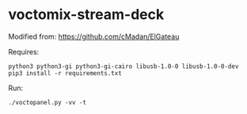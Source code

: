 # voctomix-stream-deck

Modified from: https://github.com/cMadan/ElGateau

Requires:

```
python3 python3-gi python3-gi-cairo libusb-1.0-0 libusb-1.0-0-dev
pip3 install -r requirements.txt
```

Run:

```
./voctopanel.py -vv -t
```
